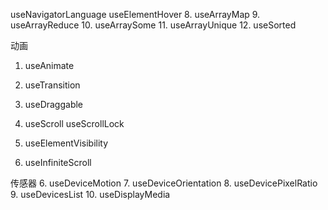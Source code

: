 useNavigatorLanguage
useElementHover
8. useArrayMap
9. useArrayReduce
10. useArraySome
11. useArrayUnique
12. useSorted

动画
1. useAnimate
2. useTransition
2. useDraggable

3. useScroll
useScrollLock
4. useElementVisibility
3. useInfiniteScroll

传感器
6. useDeviceMotion
7. useDeviceOrientation
8. useDevicePixelRatio
9. useDevicesList
10. useDisplayMedia

